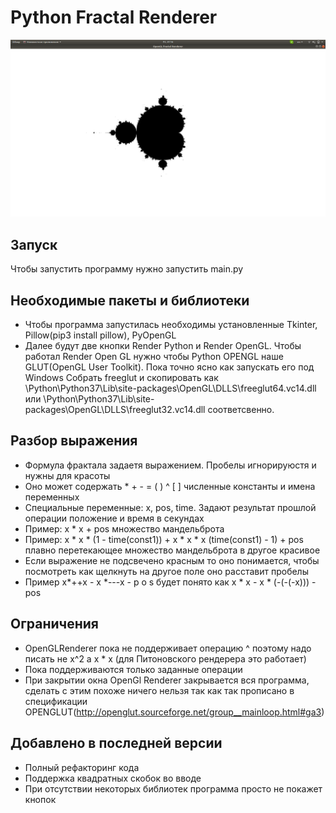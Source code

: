 # Python Fractal Renderer
![Image description](docs/mandelbrot.png)
## Запуск
Чтобы запустить программу нужно запустить main.py

## Необходимые пакеты и библиотеки
* Чтобы программа запустилась необходимы установленные Tkinter, Pillow(pip3 install pillow), PyOpenGL
* Далее будут две кнопки Render Python и Render OpenGL. Чтобы работал Render Open GL нужно
чтобы Python OPENGL наше GLUT(OpenGL User Toolkit). Пока точно ясно как запускать его под Windows
Собрать freeglut и скопировать как \Python\Python37\Lib\site-packages\OpenGL\DLLS\freeglut64.vc14.dll 
или \Python\Python37\Lib\site-packages\OpenGL\DLLS\freeglut32.vc14.dll соответсвенно. 

## Разбор выражения
* Формула фрактала задаетя выражением. Пробелы игнорируюстя и нужны для красоты
* Оно может содержать * + - = ( ) ^ [ ] численные константы и имена переменных
* Специальные переменные: x, pos, time. Задают результат прошлой операции положение и время в секундах
* Пример: x * x + pos  множество мандельброта
* Пример: x * x * (1 - time(const1)) + x * x * x (time(const1) - 1) + pos  плавно перетекающее множество мандельброта в другое красивое
* Если выражение не подсвечено красным то оно понимается, чтобы посмотреть как щелкнуть на другое поле оно расставит пробелы
* Пример x*++x - x *---x - p o s будет понято как x * x - x * (-(-(-x))) - pos

## Ограничения
* OpenGLRenderer пока не поддерживает операцию ^ поэтому надо писать не x^2 а x * x (для Питоновского рендерера это работает)
* Пока поддерживаются только заданные операции
* При закрытии окна OpenGl Renderer закрывается вся программа, сделать с этим похоже ничего нельзя так как так прописано в спецификации OPENGLUT(http://openglut.sourceforge.net/group__mainloop.html#ga3)

## Добавлено в последней версии
* Полный рефакторинг кода
* Поддержка квадратных скобок во вводе
* При отсутствии некоторых библиотек программа просто не покажет кнопок
